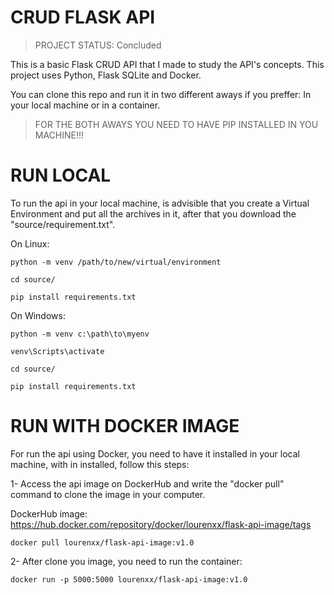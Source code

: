 # CRUD FLASK API

> PROJECT STATUS: Concluded 

This is a basic Flask CRUD API that I made to study the API's concepts. This project uses Python, Flask SQLite and Docker.

You can clone this repo and run it in two different aways if you preffer: In your local machine or in a container.

> FOR THE BOTH AWAYS YOU NEED TO HAVE PIP INSTALLED IN YOU MACHINE!!!


# RUN LOCAL
To run the api in your local machine, is advisible that you create a Virtual Environment and put all the archives in it, after that you download the "source/requirement.txt".


On Linux:
```
python -m venv /path/to/new/virtual/environment

cd source/

pip install requirements.txt
```

On Windows:
```
python -m venv c:\path\to\myenv

venv\Scripts\activate

cd source/

pip install requirements.txt
```

# RUN WITH DOCKER IMAGE

For run the api using Docker, you need to have it installed in your local machine, with in installed, follow this steps:

1- Access the api image on DockerHub and write the "docker pull" command to clone the image in your computer. 

DockerHub image: 
https://hub.docker.com/repository/docker/lourenxx/flask-api-image/tags

```
docker pull lourenxx/flask-api-image:v1.0
```

2- After clone you image, you need to run the container:

```
docker run -p 5000:5000 lourenxx/flask-api-image:v1.0
```




